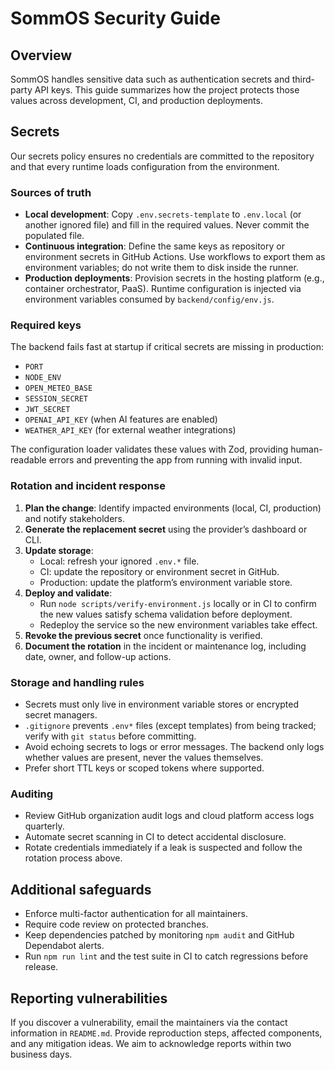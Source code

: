 # SommOS Security Guide

## Overview
SommOS handles sensitive data such as authentication secrets and third-party API keys. This guide summarizes how the project protects those values across development, CI, and production deployments.

## Secrets
Our secrets policy ensures no credentials are committed to the repository and that every runtime loads configuration from the environment.

### Sources of truth
- **Local development**: Copy `.env.secrets-template` to `.env.local` (or another ignored file) and fill in the required values. Never commit the populated file.
- **Continuous integration**: Define the same keys as repository or environment secrets in GitHub Actions. Use workflows to export them as environment variables; do not write them to disk inside the runner.
- **Production deployments**: Provision secrets in the hosting platform (e.g., container orchestrator, PaaS). Runtime configuration is injected via environment variables consumed by `backend/config/env.js`.

### Required keys
The backend fails fast at startup if critical secrets are missing in production:
- `PORT`
- `NODE_ENV`
- `OPEN_METEO_BASE`
- `SESSION_SECRET`
- `JWT_SECRET`
- `OPENAI_API_KEY` (when AI features are enabled)
- `WEATHER_API_KEY` (for external weather integrations)

The configuration loader validates these values with Zod, providing human-readable errors and preventing the app from running with invalid input.

### Rotation and incident response
1. **Plan the change**: Identify impacted environments (local, CI, production) and notify stakeholders.
2. **Generate the replacement secret** using the provider’s dashboard or CLI.
3. **Update storage**:
   - Local: refresh your ignored `.env.*` file.
   - CI: update the repository or environment secret in GitHub.
   - Production: update the platform’s environment variable store.
4. **Deploy and validate**:
   - Run `node scripts/verify-environment.js` locally or in CI to confirm the new values satisfy schema validation before deployment.
   - Redeploy the service so the new environment variables take effect.
5. **Revoke the previous secret** once functionality is verified.
6. **Document the rotation** in the incident or maintenance log, including date, owner, and follow-up actions.

### Storage and handling rules
- Secrets must only live in environment variable stores or encrypted secret managers.
- `.gitignore` prevents `.env*` files (except templates) from being tracked; verify with `git status` before committing.
- Avoid echoing secrets to logs or error messages. The backend only logs whether values are present, never the values themselves.
- Prefer short TTL keys or scoped tokens where supported.

### Auditing
- Review GitHub organization audit logs and cloud platform access logs quarterly.
- Automate secret scanning in CI to detect accidental disclosure.
- Rotate credentials immediately if a leak is suspected and follow the rotation process above.

## Additional safeguards
- Enforce multi-factor authentication for all maintainers.
- Require code review on protected branches.
- Keep dependencies patched by monitoring `npm audit` and GitHub Dependabot alerts.
- Run `npm run lint` and the test suite in CI to catch regressions before release.

## Reporting vulnerabilities
If you discover a vulnerability, email the maintainers via the contact information in `README.md`. Provide reproduction steps, affected components, and any mitigation ideas. We aim to acknowledge reports within two business days.
